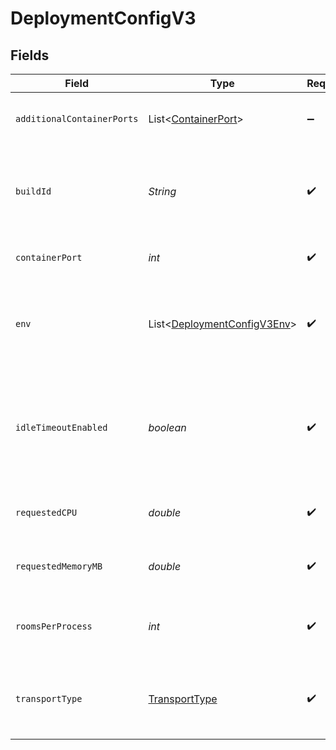 # DeploymentConfigV3


## Fields

| Field                                                                                                            | Type                                                                                                             | Required                                                                                                         | Description                                                                                                      | Example                                                                                                          |
| ---------------------------------------------------------------------------------------------------------------- | ---------------------------------------------------------------------------------------------------------------- | ---------------------------------------------------------------------------------------------------------------- | ---------------------------------------------------------------------------------------------------------------- | ---------------------------------------------------------------------------------------------------------------- |
| `additionalContainerPorts`                                                                                       | List\<[ContainerPort](../../models/shared/ContainerPort.md)>                                                     | :heavy_minus_sign:                                                                                               | Additional ports your server listens on.                                                                         |                                                                                                                  |
| `buildId`                                                                                                        | *String*                                                                                                         | :heavy_check_mark:                                                                                               | System generated id for a build. Can also be user defined when creating a build.                                 | bld-6d4c6a71-2d75-4b42-94e1-f312f57f33c5                                                                         |
| `containerPort`                                                                                                  | *int*                                                                                                            | :heavy_check_mark:                                                                                               | Default port the server listens on.                                                                              | 4000                                                                                                             |
| `env`                                                                                                            | List\<[DeploymentConfigV3Env](../../models/shared/DeploymentConfigV3Env.md)>                                     | :heavy_check_mark:                                                                                               | The environment variable that our process will have access to at runtime.                                        |                                                                                                                  |
| `idleTimeoutEnabled`                                                                                             | *boolean*                                                                                                        | :heavy_check_mark:                                                                                               | Option to shut down processes that have had no new connections or rooms<br/>for five minutes.                    |                                                                                                                  |
| `requestedCPU`                                                                                                   | *double*                                                                                                         | :heavy_check_mark:                                                                                               | The number of cores allocated to your process.                                                                   | 0.5                                                                                                              |
| `requestedMemoryMB`                                                                                              | *double*                                                                                                         | :heavy_check_mark:                                                                                               | The amount of memory allocated to your process.                                                                  | 1024                                                                                                             |
| `roomsPerProcess`                                                                                                | *int*                                                                                                            | :heavy_check_mark:                                                                                               | Governs how many [rooms](https://hathora.dev/docs/concepts/hathora-entities#room) can be scheduled in a process. | 3                                                                                                                |
| `transportType`                                                                                                  | [TransportType](../../models/shared/TransportType.md)                                                            | :heavy_check_mark:                                                                                               | Transport type specifies the underlying communication protocol to the exposed port.                              |                                                                                                                  |
